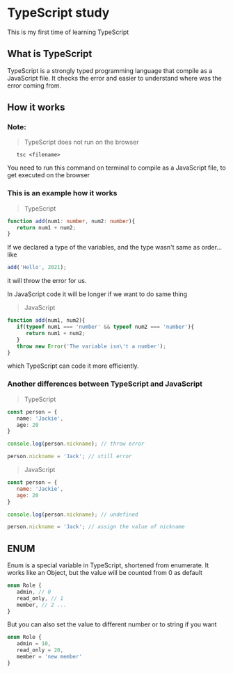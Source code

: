 # TypeScript study

This is my first time of learning TypeScript

## What is TypeScript

TypeScript is a strongly typed programming language that compile as a JavaScript file.
It checks the error and easier to understand where was the error coming from.

## How it works

### Note:

> TypeScript does not run on the browser

```
   tsc <filename>
```

You need to run this command on terminal to compile as a JavaScript file, to get executed on the browser

### This is an example how it works

> TypeScript

```ts
function add(num1: number, num2: number){
   return num1 + num2;
}
```

If we declared a type of the variables, and the type wasn't same as order... like

```ts
add('Hello', 2021);
```

it will throw the error for us.

In JavaScript code it will be longer if we want to do same thing

> JavaScript

```js
function add(num1, num2){
   if(typeof num1 === 'number' && typeof num2 === 'number'){
      return num1 + num2;
   }
   throw new Error('The variable isn\'t a number');
}
```

which TypeScript can code it more efficiently.

### Another differences between TypeScript and JavaScript

> TypeScript

```ts
const person = {
   name: 'Jackie',
   age: 20
}

console.log(person.nickname); // throw error

person.nickname = 'Jack'; // still error
```

> JavaScript

```js
const person = {
   name: 'Jackie',
   age: 20
}

console.log(person.nickname); // undefined

person.nickname = 'Jack'; // assign the value of nickname
```

## ENUM

Enum is a special variable in TypeScript, shortened from enumerate. It works like an Object, but the value will be counted from 0 as default

```ts
enum Role {
   admin, // 0
   read_only, // 1
   member, // 2 ...
}
```

But you can also set the value to different number or to string if you want

```ts
enum Role {
   admin = 10,
   read_only = 20,
   member = 'new member'
}
```
